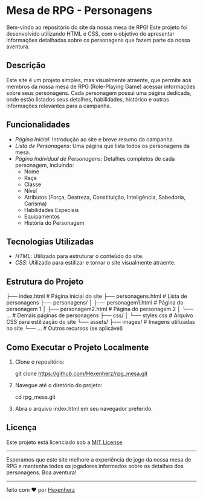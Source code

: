 # Mesa de RPG - Personagens

Bem-vindo ao repositório do site da nossa mesa de RPG! Este projeto foi desenvolvido utilizando HTML e CSS, com o objetivo de apresentar informações detalhadas sobre os personagens que fazem parte da nossa aventura.

## Descrição

Este site é um projeto simples, mas visualmente atraente, que permite aos membros da nossa mesa de RPG (Role-Playing Game) acessar informações sobre seus personagens. Cada personagem possui uma página dedicada, onde estão listados seus detalhes, habilidades, histórico e outras informações relevantes para a campanha.

## Funcionalidades

- *Página Inicial*: Introdução ao site e breve resumo da campanha.
- *Lista de Personagens*: Uma página que lista todos os personagens da mesa.
- *Página Individual de Personagens*: Detalhes completos de cada personagem, incluindo:
  - Nome
  - Raça
  - Classe
  - Nível
  - Atributos (Força, Destreza, Constituição, Inteligência, Sabedoria, Carisma)
  - Habilidades Especiais
  - Equipamentos
  - História do Personagem

## Tecnologias Utilizadas

- *HTML*: Utilizado para estruturar o conteúdo do site.
- *CSS*: Utilizado para estilizar e tornar o site visualmente atraente.

## Estrutura do Projeto


├── index.html               # Página inicial do site
├── personagens.html         # Lista de personagens
├── personagens/
│   ├── personagem1.html     # Página do personagem 1
│   ├── personagem2.html     # Página do personagem 2
│   └── ...                  # Demais páginas de personagens
├── css/
│   └── styles.css           # Arquivo CSS para estilização do site
└── assets/
    ├── images/              # Imagens utilizadas no site
    └── ...                  # Outros recursos (se aplicável)



## Como Executar o Projeto Localmente

1. Clone o repositório:
   
   git clone https://github.com/Hexenherz/rpg_mesa.git
   
2. Navegue até o diretório do projeto:
   
   cd rpg_mesa.git
   
3. Abra o arquivo index.html em seu navegador preferido.

## Licença

Este projeto está licenciado sob a [MIT License](LICENSE).

---

Esperamos que este site melhore a experiência de jogo da nossa mesa de RPG e mantenha todos os jogadores informados sobre os detalhes dos personagens. Boa aventura!

---

feito com ♥ por [Hexenherz](https://github.com/Hexenherz)
